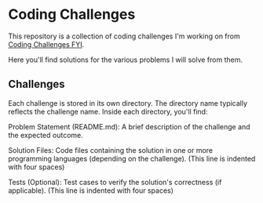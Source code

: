 # Coding Challenges

This repository is a collection of coding challenges I'm working on from [Coding Challenges FYI](https://codingchallenges.fyi).

Here you'll find solutions for the various problems I will solve from them.

## Challenges

Each challenge is stored in its own directory. The directory name typically reflects the challenge name. Inside each directory, you'll find:

Problem Statement (README.md): A brief description of the challenge and the expected outcome. 

Solution Files: Code files containing the solution in one or more programming languages (depending on the challenge). (This line is indented with four spaces)

Tests (Optional): Test cases to verify the solution's correctness (if applicable). (This line is indented with four spaces)
